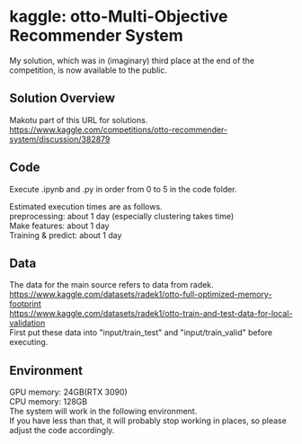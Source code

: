 # kaggle: otto-Multi-Objective Recommender System
 My solution, which was in (imaginary) third place at the end of the competition, is now available to the public.

## Solution Overview
Makotu part of this URL for solutions.  
https://www.kaggle.com/competitions/otto-recommender-system/discussion/382879

## Code
Execute .ipynb and .py in order from 0 to 5 in the code folder.

Estimated execution times are as follows.  
preprocessing: about 1 day (especially clustering takes time)  
Make features: about 1 day  
Training & predict: about 1 day  

## Data
The data for the main source refers to data from radek.  
https://www.kaggle.com/datasets/radek1/otto-full-optimized-memory-footprint  
https://www.kaggle.com/datasets/radek1/otto-train-and-test-data-for-local-validation  
First put these data into "input/train_test" and "input/train_valid" before executing.

## Environment
GPU memory: 24GB(RTX 3090)  
CPU memory: 128GB  
The system will work in the following environment.  
If you have less than that, it will probably stop working in places, so please adjust the code accordingly.

